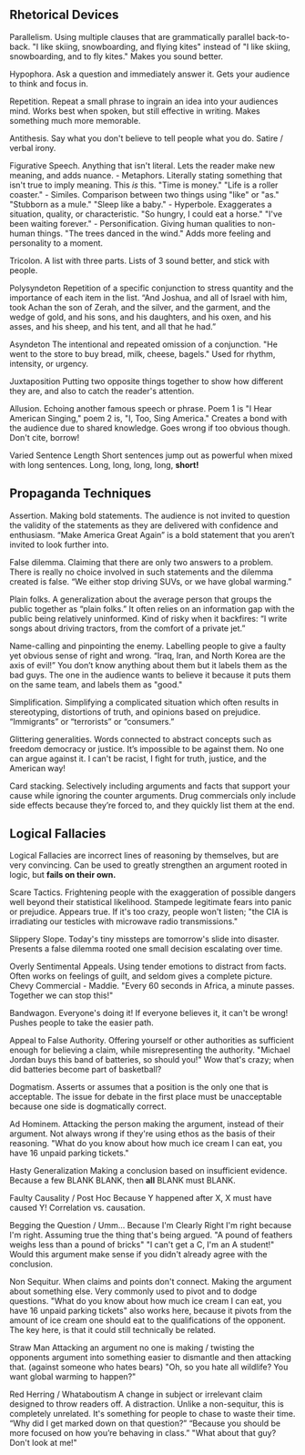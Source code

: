 ## Rhetorical Devices
Parallelism. 
	Using multiple clauses that are grammatically parallel back-to-back. "I like skiing, snowboarding, and flying kites" instead of "I like skiing, snowboarding, and to fly kites." Makes you sound better.

Hypophora. 
	Ask a question and immediately answer it. Gets your audience to think and focus in. 

Repetition.
	Repeat a small phrase to ingrain an idea into your audiences mind. Works best when spoken, but still effective in writing. Makes something much more memorable.

Antithesis.
	Say what you don't believe to tell people what you do. Satire / verbal irony. 

Figurative Speech. 
	Anything that isn't literal. Lets the reader make new meaning, and adds nuance.
	- Metaphors. Literally stating something that isn't true to imply meaning. This *is* this. "Time is money." "Life is a roller coaster."
	- Similes. Comparison between two things using "like" or "as." "Stubborn as a mule." "Sleep like a baby."
	- Hyperbole. Exaggerates a situation, quality, or characteristic. "So hungry, I could eat a horse." "I've been waiting forever."
	- Personification. Giving human qualities to non-human things. "The trees danced in the wind." Adds more feeling and personality to a moment.

Tricolon.
	A list with three parts. Lists of 3 sound better, and stick with people.

Polysyndeton
	Repetition of a specific conjunction to stress quantity and the importance of each item in the list. “And Joshua, and all of Israel with him, took Achan the son of Zerah, and the silver, and the garment, and the wedge of gold, and his sons, and his daughters, and his oxen, and his asses, and his sheep, and his tent, and all that he had.”

Asyndeton
	The intentional and repeated omission of a conjunction.  "He went to the store to buy bread, milk, cheese, bagels." Used for rhythm, intensity, or urgency.

Juxtaposition
	Putting two opposite things together to show how different they are, and also to catch the reader's attention.

Allusion.
	Echoing another famous speech or phrase. Poem 1 is "I Hear American Singing," poem 2 is, "I, Too, Sing America." Creates a bond with the audience due to shared knowledge. Goes wrong if too obvious though. Don't cite, borrow!

Varied Sentence Length
	Short sentences jump out as powerful when mixed with long sentences. Long, long, long, long, **short!**



## Propaganda Techniques
Assertion. 
	Making bold statements. The audience is not invited to question the validity of the statements as they are delivered with confidence and enthusiasm. “Make America Great Again” is a bold statement that you aren’t invited to look further into.
	
False dilemma. 
	Claiming that there are only two answers to a problem. There is really no choice involved in such statements and the dilemma created is false. “We either stop driving SUVs, or we have global warming.”

Plain folks. 
	A generalization about the average person that groups the public together as “plain folks.” It often relies on an information gap with the public being relatively uninformed. Kind of risky when it backfires: “I write songs about driving tractors, from the comfort of a private jet.”

Name-calling and pinpointing the enemy. 
	Labelling people to give a faulty yet obvious sense of right and wrong. “Iraq, Iran, and North Korea are the axis of evil!” You don’t know anything about them but it labels them as the bad guys. The one in the audience wants to believe it because it puts them on the same team, and labels them as "good."

Simplification. 
	Simplifying a complicated situation which often results in stereotyping, distortions of truth, and opinions based on prejudice. “Immigrants” or “terrorists” or “consumers.”

Glittering generalities. 
	Words connected to abstract concepts such as freedom democracy or justice. It’s impossible to be against them. No one can argue against it. I can't be racist, I fight for truth, justice, and the American way!

Card stacking. 
	Selectively including arguments and facts that support your cause while ignoring the counter arguments. Drug commercials only include side effects because they’re forced to, and they quickly list them at the end.



## Logical Fallacies
Logical Fallacies are incorrect lines of reasoning by themselves, but are very convincing. Can be used to greatly strengthen an argument rooted in logic, but **fails on their own.**

Scare Tactics. 
	Frightening people with the exaggeration of possible dangers well beyond their statistical likelihood. Stampede legitimate fears into panic or prejudice. Appears true. If it's too crazy, people won't listen; "the CIA is irradiating our testicles with microwave radio transmissions."

Slippery Slope.
	Today's tiny missteps are tomorrow's slide into disaster. Presents a false dilemma rooted one small decision escalating over time. 

Overly Sentimental Appeals. 
	Using tender emotions to distract from facts. Often works on feelings of guilt, and seldom gives a complete picture. Chevy Commercial - Maddie. "Every 60 seconds in Africa, a minute passes. Together we can stop this!"

Bandwagon.
	Everyone's doing it! If everyone believes it, it can't be wrong! Pushes people to take the easier path.

Appeal to False Authority.
	Offering yourself or other authorities as sufficient enough for believing a claim, while misrepresenting the authority. "Michael Jordan buys this band of batteries, so should you!" Wow that's crazy; when did batteries become part of basketball?

Dogmatism.
	Asserts or assumes that a position is the only one that is acceptable. The issue for debate in the first place must be  unacceptable because one side is dogmatically correct. 

Ad Hominem.
	Attacking the person making the argument, instead of their argument. Not always wrong if they're using ethos as the basis of their reasoning. "What do you know about how much ice cream I can eat, you have 16 unpaid parking tickets."

Hasty Generalization
	Making a conclusion based on insufficient evidence. Because a few BLANK BLANK, then **all** BLANK must BLANK.

Faulty Causality / Post Hoc
	Because Y happened after X, X must have caused Y! Correlation vs. causation.

Begging the Question / Umm... Because I'm Clearly Right
	I'm right because I'm right. Assuming true the thing that's being argued. "A pound of feathers weighs less than a pound of bricks" "I can't get a C, I'm an A student!" Would this argument make sense if you didn't already agree with the conclusion.

Non Sequitur.
	When claims and points don't connect. Making the argument about something else. Very commonly used to pivot and to dodge questions. "What do you know about how much ice cream I can eat, you have 16 unpaid parking tickets" also works here, because it pivots from the amount of ice cream one should eat to the qualifications of the opponent. The key here, is that it could still technically be related.

Straw Man
	Attacking an argument no one is making / twisting the opponents argument into something easier to dismantle and then attacking that. (against someone who hates bears) "Oh, so you hate all wildlife? You want global warming to happen?"

Red Herring / Whataboutism
	A change in subject or irrelevant claim designed to throw readers off. A distraction. Unlike a non-sequitur, this is completely unrelated. It's something for people to chase to waste their time. “Why did I get marked down on that question?” “Because you should be more focused on how you’re behaving in class.” "What about that guy? Don't look at me!" 